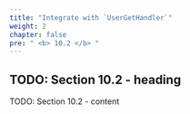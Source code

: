 ```yaml
---
title: "Integrate with `UserGetHandler`"
weight: 2
chapter: false
pre: " <b> 10.2 </b> "
---
```


## TODO: Section 10.2 - heading

TODO: Section 10.2 - content
